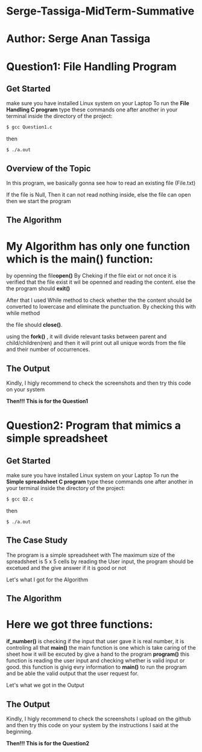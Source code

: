 
# Serge-Tassiga-MidTerm-Summative
Author: Serge Anan Tassiga
=========


Question1: File Handling Program
========

## Get Started
make sure you have installed Linux system on your Laptop
To run the **File Handling C program** type these commands one after another in your terminal inside the directory of the project:
```bash
$ gcc Question1.c
```
then
```
$ ./a.out
```

## Overview of the Topic 

In this program, we basically gonna see how to read an existing file (File.txt) 

If the file is Null, Then it can not read nothing inside, else the file can open 
then we start the program


## The Algorithm

My Algorithm has only one function which is the **main()** function:
=========

by openning the file**open()**
By Cheking if the file eixt or not 
once it is verified that the file exist it wil be openned and reading the content.
else the the program should **exit()**


After that I used While method to check whether the the content should be converted to lowercase and eliminate the punctuation.
By checking this with while method

the file should **close()**.

using the **fork()** , it will divide relevant tasks between parent and child/children(ren) and then it will  print out all unique words from the file and their number of occurrences.



## The Output

Kindly, I higly recommend to check the screenshots  and then try this code on your system

**Then!!! This is for the Question1**





Question2:  Program that mimics a simple spreadsheet
========

## Get Started
make sure you have installed Linux system on your Laptop
To run the **Simple spreadsheet C program** type these commands one after another in your terminal inside the directory of the project:
```bash
$ gcc Q2.c
```
then
```
$ ./a.out
```


## The Case Study

The program is a simple spreadsheet with The maximum size of the spreadsheet is 5 x 5 cells
by reading the User input, the program should be excetued and the give answer if it is good or not

Let's what I got for the Algorithm





## The Algorithm

Here we got three functions:
=======

**if_number()** is checking if the input that user gave it is real number, it is controling all that
**main()** the main function is one which is take caring of the sheet  how it will be excuted by give a hand to the program
**program()** this function is reading the user input and checking whether is valid input or good. this function is givig evry information to **main()** to run the program and be able the valid output that the user request for.

Let's what we got in the Output


## The Output



Kindly, I higly recommend to check the screenshots  I upload on the github and then try this code on your system by the instructions I said at the beginning.

**Then!!! This is for the Question2**
